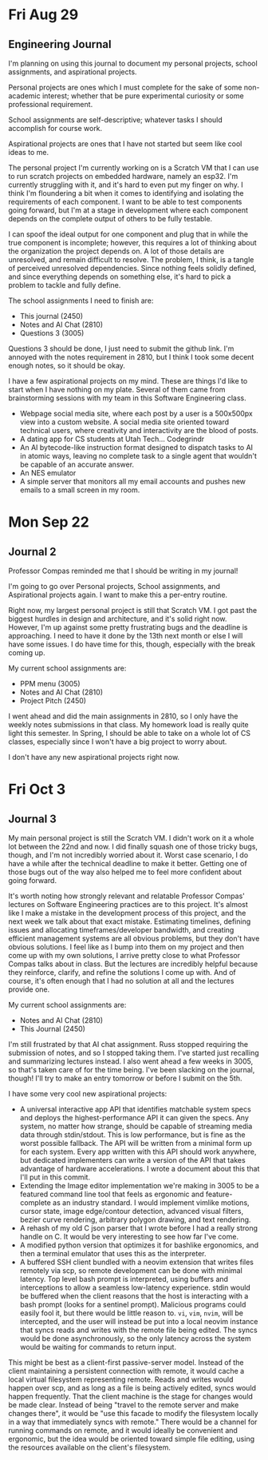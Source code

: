 # Fri Aug 29
## Engineering Journal
I'm planning on using this journal to document my personal projects, school assignments, and aspirational projects.

Personal projects are ones which I must complete for the sake of some non-academic interest; whether that be pure experimental curiosity or some professional requirement.

School assignments are self-descriptive; whatever tasks I should accomplish for course work.

Aspirational projects are ones that I have not started but seem like cool ideas to me.


The personal project I'm currently working on is a Scratch VM that I can use to run scratch projects on embedded hardware, namely an esp32.
I'm currently struggling with it, and it's hard to even put my finger on why. I think I'm floundering a bit when it comes to identifying and isolating the requirements of each component.
I want to be able to test components going forward, but I'm at a stage in development where each component depends on the complete output of others to be fully testable.

I can spoof the ideal output for one component and plug that in while the true component is incomplete; however, this requires a lot of thinking about the organization the project depends on.
A lot of those details are unresolved, and remain difficult to resolve. The problem, I think, is a tangle of perceived unresolved dependencies. Since nothing feels solidly defined, and since everything depends on something else, it's hard to pick a problem to tackle and fully define.

The school assignments I need to finish are:

- This journal (2450)
- Notes and AI Chat (2810)
- Questions 3 (3005)

Questions 3 should be done, I just need to submit the github link.
I'm annoyed with the notes requirement in 2810, but I think I took some decent enough notes, so it should be okay.

I have a few aspirational projects on my mind. These are things I'd like to start when I have nothing on my plate. Several of them came from brainstorming sessions with my team in this Software Engineering class.
- Webpage social media site, where each post by a user is a 500x500px view into a custom website. A social media site oriented toward technical users, where creativity and interactivity are the blood of posts.
- A dating app for CS students at Utah Tech... Codegrindr
- An AI bytecode-like instruction format designed to dispatch tasks to AI in atomic ways, leaving no complete task to a single agent that wouldn't be capable of an accurate answer.
- An NES emulator
- A simple server that monitors all my email accounts and pushes new emails to a small screen in my room.

# Mon Sep 22
## Journal 2
Professor Compas reminded me that I should be writing in my journal!

I'm going to go over Personal projects, School assignments, and Aspirational projects again. I want to make this a per-entry routine.

Right now, my largest personal project is still that Scratch VM. I got past the biggest hurdles in design and architecture, and it's solid right now. However, I'm up against some pretty frustrating bugs and the deadline is approaching. I need to have it done by the 13th next month or else I will have some issues. I do have time for this, though, especially with the break coming up.

My current school assignments are: 

- PPM menu (3005)
- Notes and AI Chat (2810)
- Project Pitch (2450)

I went ahead and did the main assignments in 2810, so I only have the weekly notes submissions in that class. My homework load is really quite light this semester. In Spring, I should be able to take on a whole lot of CS classes, especially since I won't have a big project to worry about.

I don't have any new aspirational projects right now.

# Fri Oct 3
## Journal 3
My main personal project is still the Scratch VM. I didn't work on it a whole lot between the 22nd and now. I did finally squash one of those tricky bugs, though, and I'm not incredibly worried about it. Worst case scenario, I do have a while after the technical deadline to make it better. Getting one of those bugs out of the way also helped me to feel more confident about going forward.

It's worth noting how strongly relevant and relatable Professor Compas' lectures on Software Engineering practices are to this project. It's almost like I make a mistake in the development process of this project, and the next week we talk about that exact mistake. Estimating timelines, defining issues and allocating timeframes/developer bandwidth, and creating efficient management systems are all obvious problems, but they don't have obvious solutions. I feel like as I bump into them on my project and then come up with my own solutions, I arrive pretty close to what Professor Compas talks about in class. But the lectures are incredibly helpful because they reinforce, clarify, and refine the solutions I come up with. And of course, it's often enough that I had no solution at all and the lectures provide one.

My current school assignments are:

- Notes and AI Chat (2810)
- This Journal (2450)

I'm still frustrated by that AI chat assignment. Russ stopped requiring the submission of notes, and so I stopped taking them. I've started just recalling and summarizing lectures instead.
I also went ahead a few weeks in 3005, so that's taken care of for the time being. I've been slacking on the journal, though! I'll try to make an entry tomorrow or before I submit on the 5th.

I have some very cool new aspirational projects:

- A universal interactive app API that identifies matchable system specs and deploys the highest-performance API it can given the specs. Any system, no matter how strange, should be capable of streaming media data through stdin/stdout. This is low performance, but is fine as the worst possible fallback. The API will be written from a minimal form up for each system. Every app written with this API should work anywhere, but dedicated implementers can write a version of the API that takes advantage of hardware accelerations. I wrote a document about this that I'll put in this commit.
- Extending the Image editor implementation we're making in 3005 to be a featured command line tool that feels as ergonomic and feature-complete as an industry standard. I would implement vimlike motions, cursor state, image edge/contour detection, advanced visual filters, bezier curve rendering, arbitrary polygon drawing, and text rendering.
- A rehash of my old C json parser that I wrote before I had a really strong handle on C. It would be very interesting to see how far I've come.
- A modified python version that optimizes it for bashlike ergonomics, and then a terminal emulator that uses this as the interpreter.
- A buffered SSH client bundled with a neovim extension that writes files remotely via scp, so remote development can be done with minimal latency. Top level bash prompt is interpreted, using buffers and interceptions to allow a seamless low-latency experience. stdin would be buffered when the client reasons that the host is interacting with a bash prompt (looks for a sentinel prompt). Malicious programs could easily fool it, but there would be little reason to. `vi`, `vim`, `nvim`, will be intercepted, and the user will instead be put into a local neovim instance that syncs reads and writes with the remote file being edited. The syncs would be done asynchronously, so the only latency across the system would be waiting for commands to return input.

This might be best as a client-first passive-server model. Instead of the client maintaining a persistent connection with remote, it would cache a local virtual filesystem representing remote. Reads and writes would happen over scp, and as long as a file is being actively edited, syncs would happen frequently. That the client machine is the stage for changes would be made clear. Instead of being "travel to the remote server and make changes there", it would be "use this facade to modify the filesystem locally in a way that immediately syncs with remote." There would be a channel for running commands on remote, and it would ideally be convenient and ergonomic, but the idea would be oriented toward simple file editing, using the resources available on the client's filesystem.
